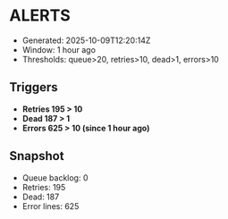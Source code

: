 # ALERTS

- Generated: 2025-10-09T12:20:14Z
- Window: 1 hour ago
- Thresholds: queue>20, retries>10, dead>1, errors>10

## Triggers
- **Retries 195 > 10**
- **Dead 187 > 1**
- **Errors 625 > 10 (since 1 hour ago)**

## Snapshot
- Queue backlog: 0
- Retries: 195
- Dead: 187
- Error lines: 625
